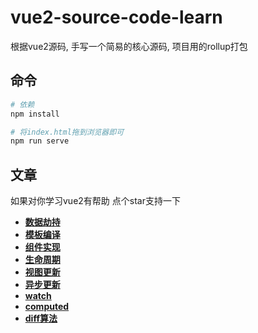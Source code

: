 # vue2-source-code-learn
根据vue2源码, 手写一个简易的核心源码, 项目用的rollup打包

## 命令
``` bash
# 依赖
npm install

# 将index.html拖到浏览器即可
npm run serve

```

## 文章
如果对你学习vue2有帮助 点个star支持一下

* [**数据劫持**](https://juejin.cn/post/6911332370658525198)
* [**模板编译**](https://juejin.cn/post/6911706676198391815)
* [**组件实现**](https://juejin.cn/post/6914309617652596743)
* [**生命周期**](https://juejin.cn/post/6914312340779302920)
* [**视图更新**](https://juejin.cn/post/6914501354186768398)
* [**异步更新**](https://juejin.cn/post/6914514730782556167)
* [**watch**](https://juejin.cn/post/6914558721448214536)
* [**computed**](https://juejin.cn/post/6914680969140109320)
* [**diff算法**](https://juejin.cn/post/6915059531228086285)
